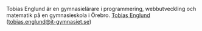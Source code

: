 Tobias Englund är en gymnasielärare i programmering, webbutveckling och matematik på en gymnasieskola i Örebro. [Tobias Englund](http://it-gymnasiet.se/orebro) (tobias.englund@it-gymnasiet.se)
